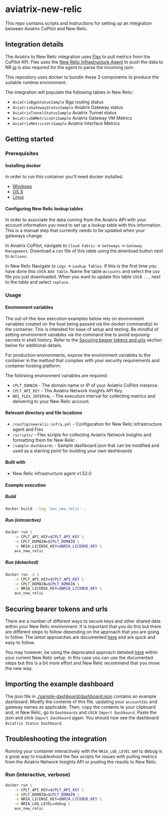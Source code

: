 # aviatrix-new-relic

This repo contains scripts and instructions for setting up an integration between Aviatrix CoPilot and New Relic.

## Integration details

The Aviatrix to New Relic integration uses [Flex](https://docs.newrelic.com/docs/infrastructure/host-integrations/host-integrations-list/flex-integration-tool-build-your-own-integration/) to pull metrics from the CoPilot API.  Flex uses the [New Relic Infrastructure Agent](https://docs.newrelic.com/docs/infrastructure/install-infrastructure-agent/get-started/install-infrastructure-agent/) to push the data to NR [jq](https://jqlang.github.io/jq/) is also required for the agent to parse the incoming json.

This repository uses docker to bundle these 3 components to produce the suitable runtime environment.

The integration will populate the following tables in New Relic:

* `AviatrixBgpStatusSample` Bgp routing status
* `AviatrixGatewayStatusSample` Aviatrix Gateway status
* `AviatrixTunnelStatusSample` Aviatrix Tunnel status
* `AviatrixGWMetricsUriSample` Aviatrix Gateway VM Metrics
* `AviatrixMetricsUriSample` Aviatrix Interface Metrics

## Getting started

### Prerequisites

#### Installing docker

In order to run this container you'll need docker installed.

* [Windows](https://docs.docker.com/windows/started)
* [OS X](https://docs.docker.com/mac/started/)
* [Linux](https://docs.docker.com/linux/started/)

#### Configuring New Relic lookup tables

In order to associate the data coming from the Aviatrix API with your account information you need to set up a lookup table with this information.  This is a manual step that currently needs to be updated when your gateways change.

In Aviatrix CoPilot, navigate to `Cloud Fabric` -> `Gateways` -> `Gateway Management`. Download a csv file of this table using the download button next to `Actions`.

In New Relic Navigate to `Logs` -> `Lookup Tables`.  If this is the first time you have done this click `Add Table`.  Name the table `Accounts` and select the csv file you just downloaded. When you want to update this table click `...` next to the table and select `replace`.

### Usage

#### Environment variables

The out-of-the-box execution examples below rely on environment variables created on the host being passed via the docker command(s) to the container. This is intended for ease of setup and testing. Be mindful of setting environment variables via the command line to avoid exposing secrets in shell history. Refer to the [Securing bearer tokens and urls](#securing-bearer-tokens-and-urls) section below for additional details.

For production environments, expose the environment variables to the container in the method that complies with your security requirements and container hosting platform.

The following environment variables are required:

* `CPLT_DOMAIN` - The domain name or IP of your Aviatrix CoPilot instance.
* `CPLT_API_KEY` - The Aviatrix Network Insights API Key.
* `NRI_FLEX_INTERVAL` - The execution interval for collecting metrics and delivering to your New Relic account.

#### Relevant directory and file locations

* `/config/newrelic-infra.yml` - Configuration for New Relic infrastructure agent and Flex
* `/scripts/` - Flex scripts for collecting Aviatrix Network Insights and formatting them for New Relic
* `/sample-dashboards` - Sample dashboard json that can be modified and used as a starting point for building your own dashboards

#### Built with

* New Relic infrastructure agent v1.52.0

#### Example execution

##### Build

```bash
docker build --tag 'avx_new_relic' .
```

##### Run (interactive)

```bash
docker run \
    -e CPLT_API_KEY=$CPLT_API_KEY \
    -e CPLT_DOMAIN=$CPLT_DOMAIN \
    -e NRIA_LICENSE_KEY=$NRIA_LICENSE_KEY \
    avx_new_relic
```

##### Run (detached)

```bash
docker run -d \
    -e CPLT_API_KEY=$CPLT_API_KEY \
    -e CPLT_DOMAIN=$CPLT_DOMAIN \
    -e NRIA_LICENSE_KEY=$NRIA_LICENSE_KEY \
    avx_new_relic
```

## Securing bearer tokens and urls

There are a number of different ways to secure keys and other shared data within your New Relic environment.  It is important that you do this but there are different steps to follow depending on the approach that you are going to follow.  The latest approaches are documented [here](https://docs.newrelic.com/docs/infrastructure/host-integrations/installation/secrets-management/) and are quick and easy to follow.  

You may however, be using the deprecated approach detailed [here](https://github.com/newrelic/nri-flex/blob/master/docs/deprecated/secrets.md) within your current New Relic setup.  In this case you can use the documented steps but this is a bit more effort and New Relic recommend that you move the new way.

## Importing the example dashboard

The json file in [./sample-dashboard/dashboard.json](./sample-dashboard/dashboard.json) contains an example dashboard.  Modify the contents of this file, updating your `accountIds` and gateway names as applicable. Then, copy the contents to your clipboard and, in New Relic, go to `Dashboards` and click `Import Dashboard`.  Paste the json and click `Import Dashboard` again.
You should now see the dashboard `Aviatrix Status Dashboard`.

## Troubleshooting the integration

Running your container interactively with the `NRIA_LOG_LEVEL` set to debug is a great way to troubleshoot the flex scripts for issues with pulling metrics from the Aviatrix Network Insights API or posting the results to New Relic.

### Run (interactive, verbose)

```bash
docker run \
    -e CPLT_API_KEY=$CPLT_API_KEY \
    -e CPLT_DOMAIN=$CPLT_DOMAIN \
    -e NRIA_LICENSE_KEY=$NRIA_LICENSE_KEY \
    -e NRIA_LOG_LEVEL=debug \
    avx_new_relic
```
